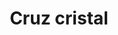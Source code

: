---
title: Cruz cristal
date: 
draft: false

# descripcion
description : Aros pasantes en plata 925 y cristal

materials: Plata 925

color: 

dimensions: Largo 1,00 x 0,90 cm

code: 01-03-1091

type: "Aros"

categories: []

price: $5.320,00

price_eftvo: $4.520,00

# Images
# first image will be shown in the product page
images:
  # - image: "images/path_to_image"
  # La ubicacion de las imagenes es imagenes/Aros/Aros.Microcubic/01-03-1091-cruz-cristal
  - image: "./images/aros/microcubic/01-03-1091-cruz-cristal_a.jpg"
  - image: "./images/aros/microcubic/01-03-1091-cruz-cristal_b.jpg"
---